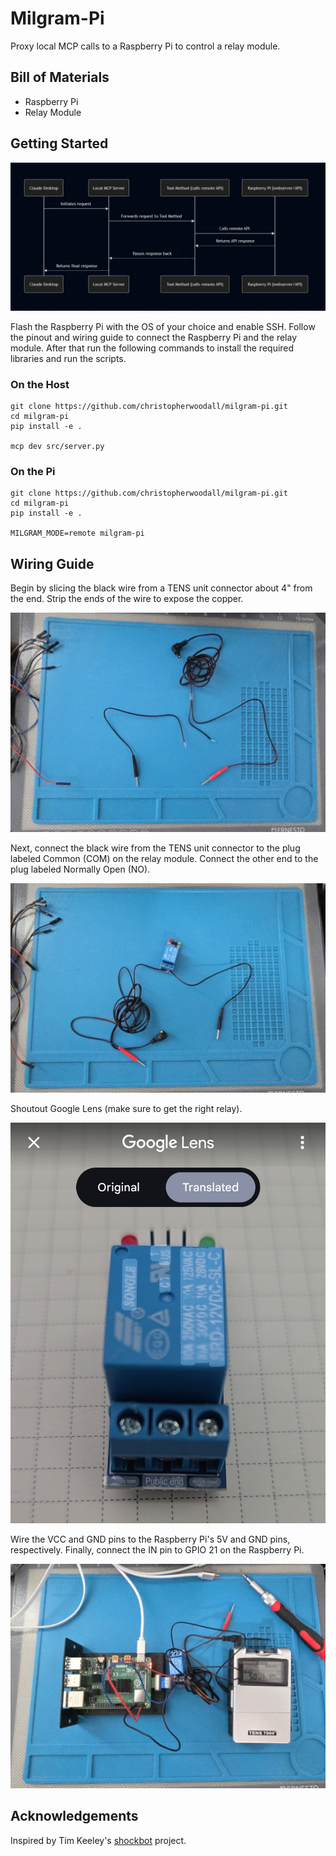 # Milgram-Pi
Proxy local MCP calls to a Raspberry Pi to control a relay module.

## Bill of Materials
- Raspberry Pi
- Relay Module

## Getting Started

![](docs/sequence_diagram.jpg)

Flash the Raspberry Pi with the OS of your choice and enable SSH. Follow the pinout and wiring guide to connect the Raspberry Pi and the relay module. After that run the following commands to install the required libraries and run the scripts.


### On the Host

```
git clone https://github.com/christopherwoodall/milgram-pi.git
cd milgram-pi
pip install -e .

mcp dev src/server.py
```

### On the Pi
```
git clone https://github.com/christopherwoodall/milgram-pi.git
cd milgram-pi
pip install -e .

MILGRAM_MODE=remote milgram-pi
```


## Wiring Guide

Begin by slicing the black wire from a TENS unit connector about 4" from the end. Strip the ends of the wire to expose the copper.

![](docs/step1.jpg)


Next, connect the black wire from the TENS unit connector to the plug labeled Common (COM) on the relay module. Connect the other end to the plug labeled Normally Open (NO).

![](docs/step2.jpg)


Shoutout Google Lens (make sure to get the right relay).

![](docs/lens.jpg)


Wire the VCC and GND pins to the Raspberry Pi's 5V and GND pins, respectively. Finally, connect the IN pin to GPIO 21 on the Raspberry Pi.

![](docs/final.jpg)


## Acknowledgements
Inspired by Tim Keeley's [shockbot](https://www.instructables.com/Shockbot/) project.

